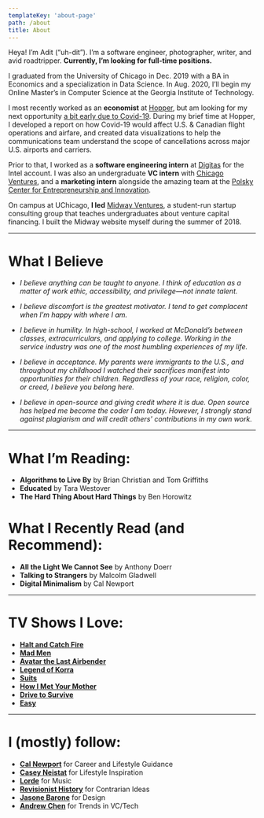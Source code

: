 ```yaml
---
templateKey: 'about-page'
path: /about
title: About 
---
```

Heya! I’m Adit (“uh-dit”). I’m a software engineer, photographer, writer, and avid roadtripper. **Currently, I’m looking for full-time positions.**

I graduated from the University of Chicago in Dec. 2019 with a BA in Economics and a specialization in Data Science. In Aug. 2020, I’ll begin my Online Master’s in Computer Science at the Georgia Institute of Technology.

I most recently worked as an **economist** at [Hopper](https://www.hopper.com/), but am looking for my next opportunity [a bit early due to Covid-19](https://www.linkedin.com/posts/adit-damodaran-1a0245108_covid19-chicago-classof2020-activity-6658772356833648641-994u). During my brief time at Hopper, I developed a report on how Covid-19 would affect U.S. & Canadian flight operations and airfare, and created data visualizations to help the communications team understand the scope of cancellations across major U.S. airports and carriers.

Prior to that, I worked as a **software engineering intern** at [Digitas](https://www.digitas.com/en-us) for the Intel account. I was also an undergraduate **VC intern** with [Chicago Ventures](http://chicagoventures.com/), and a **marketing intern** alongside the amazing team at the [Polsky Center for Entrepreneurship and Innovation](https://polsky.uchicago.edu/).

On campus at UChicago, **I led** [Midway Ventures](http://www.midwayvc.com/), a student-run startup consulting group that teaches undergraduates about venture capital financing. I built the Midway website myself during the summer of 2018.

<hr>

# What I Believe

- *I believe anything can be taught to anyone. I think of education as a matter of work ethic, accessibility, and privilege—not innate talent.*

- *I believe discomfort is the greatest motivator. I tend to get complacent when I’m happy with where I am.*

- *I believe in humility. In high-school, I worked at McDonald’s between classes, extracurriculars, and applying to college. Working in the service industry was one of the most humbling experiences of my life.*

- *I believe in acceptance. My parents were immigrants to the U.S., and throughout my childhood I watched their sacrifices manifest into opportunities for their children. Regardless of your race, religion, color, or creed, I believe you belong here.*

- *I believe in open-source and giving credit where it is due. Open source has helped me become the coder I am today. However, I strongly stand against plagiarism and will credit others' contributions in my own work.*

<hr>

# What I’m Reading:
- **Algorithms to Live By** by Brian Christian and Tom Griffiths
- **Educated** by Tara Westover
- **The Hard Thing About Hard Things** by Ben Horowitz

# What I Recently Read (and Recommend):
- **All the Light We Cannot See** by Anthony Doerr
- **Talking to Strangers** by Malcolm Gladwell
- **Digital Minimalism** by Cal Newport

<hr>

# TV Shows I Love:
- **[Halt and Catch Fire](https://en.wikipedia.org/wiki/Halt_and_Catch_Fire_(TV_series))**
- **[Mad Men](https://en.wikipedia.org/wiki/Mad_Men)**
- **[Avatar the Last Airbender](https://en.wikipedia.org/wiki/Avatar:_The_Last_Airbender)**
- **[Legend of Korra](https://en.wikipedia.org/wiki/The_Legend_of_Korra)**
- **[Suits](https://en.wikipedia.org/wiki/Suits_(American_TV_series))**
- **[How I Met Your Mother](https://en.wikipedia.org/wiki/How_I_Met_Your_Mother)**
- **[Drive to Survive](https://en.wikipedia.org/wiki/Formula_1:_Drive_to_Survive)**
- **[Easy](https://en.wikipedia.org/wiki/Easy_(TV_series))**

<hr>

# I (mostly) follow:
- **[Cal Newport](http://www.calnewport.com/)** for Career and Lifestyle Guidance
- **[Casey Neistat](https://www.youtube.com/user/caseyneistat)** for Lifestyle Inspiration
- **[Lorde](https://www.lorde.co.nz/)** for Music
- **[Revisionist History](http://revisionisthistory.com/)** for Contrarian Ideas
- **[Jasone Barone](https://twitter.com/jasonbarone)** for Design
- **[Andrew Chen](https://andrewchen.co/list-of-essays/)** for Trends in VC/Tech